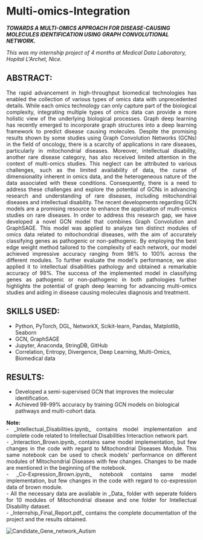 # Multi-omics-Integration
<b> _TOWARDS A MULTI-OMICS APPROACH FOR DISEASE-CAUSING MOLECULES IDENTIFICATION USING GRAPH CONVOLUTIONAL NETWORK._ </b>

_This was my internship project of 4 months at Medical Data Laboratory, Hopital L'Archet, Nice._

## ABSTRACT: 
<p align="justify">
The rapid advancement in high-throughput biomedical technologies has enabled the collection of various types of omics data with unprecedented details. While each omics technology can only capture part of the biological complexity, integrating multiple types of omics data can provide a more holistic view of the underlying biological processes. Graph deep learning has recently emerged to incorporate graph structures into a deep learning framework to predict disease causing molecules. Despite the promising results shown by some studies using Graph Convolution Networks (GCNs) in the field of oncology, there is a scarcity of applications in rare diseases, particularly in mitochondrial diseases. Moreover, intellectual disability, another rare disease category, has also received limited attention in the context of multi-omics studies. This neglect can be attributed to various challenges, such as the limited availability of data, the curse of dimensionality inherent in omics data, and the heterogeneous nature of the data associated with these conditions. Consequently, there is a need to address these challenges and explore the potential of GCNs in advancing research and understanding of rare diseases, including mitochondrial diseases and intellectual disability. The recent developments regarding GCN models are a promising resource to enhance the application of multi-omics studies on rare diseases. In order to address this research gap, we have developed a novel GCN model that combines Graph Convolution and GraphSAGE. This model was applied to analyze ten distinct modules of omics data related to mitochondrial diseases, with the aim of accurately classifying genes as pathogenic or non-pathogenic. By employing the best edge weight method tailored to the complexity of each network, our model achieved impressive accuracy ranging from 98% to 100% across the different modules. To further evaluate the model's performance, we also applied it to intellectual disabilities pathology and obtained a remarkable accuracy of 98%. The success of the implemented model in classifying genes as pathogenic or non-pathogenic in both pathologies further highlights the potential of graph deep learning for advancing multi-omics studies and aiding in disease causing molecules diagnosis and treatment.
</p>

## SKILLS USED:
- Python, PyTorch, DGL, NetworkX, Scikit-learn, Pandas, Matplotlib, Seaborn
- GCN, GraphSAGE
- Jupyter, Anaconda, StringDB, GitHub
- Correlation, Entropy, Divergence, Deep Learning, Multi-Omics, Biomedical data

## RESULTS:
- Developed a semi-supervised GCN that improves the molecular identification.
- Achieved 98-99% accuracy by training GCN models on biological pathways and multi-cohort data.

<p align="justify">
<b>Note: </b><br>
- _Intellectual_Disabilities.ipynb_ contains model implementation and complete code related to Intellectual Disabilities Interaction network part. <br>
- _Interaction_Brown.ipynb_ contains same model implementation, but few changes in the code with regard to Mitochondrial Diseases Module. This same notebook can be used to check models' performance on different modules of Mitochondrial Diseases with few changes. Changes to be made are mentioned in the beginning of the notebook.<br>
- _Co-Expression_Brown.ipynb_ notebook contains same model implementation, but few changes in the code with regard to co-expression data of brown module.<br>
- All the necessary data are available in _Data_ folder with seperate folders for 10 modules of Mitochondrial disease and one folder for Intellectual Disability dataset.<br>
- _Internship_Final_Report.pdf_ contains the complete documentation of the project and the results obtained. 
</p>

  ![Candidate_Gene_network_Autism](https://github.com/AnjuBhat247/Multi-omics-Integration/assets/139755515/6acd8977-5744-4778-ba58-f07cc06e78d5)
